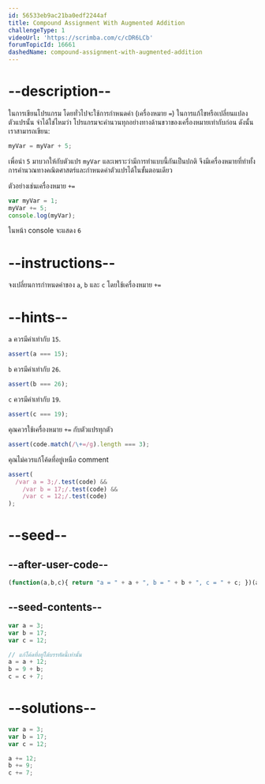 ```yaml
---
id: 56533eb9ac21ba0edf2244af
title: Compound Assignment With Augmented Addition
challengeType: 1
videoUrl: 'https://scrimba.com/c/cDR6LCb'
forumTopicId: 16661
dashedName: compound-assignment-with-augmented-addition
---
```


# --description--

ในการเขียนโปรแกรม โดยทั่วไปจะใช้การกำหนดค่า (เครื่องหมาย `=`) ในการแก้ไขหรือเปลี่ยนแปลงตัวแปรนั้น จำได้ใช่ไหมว่า โปรแกรมจะคำนวนทุกอย่างทางด้านขวาของเครื่องหมายเท่ากับก่อน ดังนั้นเราสามารถเขียน:

```js
myVar = myVar + 5;
```

เพื่อนำ `5` มาบวกให้กับตัวแปร `myVar` และเพราะว่ามีการทำแบบนี้กันเป็นปกติ จึงมีเครื่องหมายที่ทำทั้งการคำนวณทางคณิตศาสตร์และกำหนดค่าตัวแปรได้ในขั้นตอนเดียว

ตัวอย่างเช่นเครื่องหมาย `+=`

```js
var myVar = 1;
myVar += 5;
console.log(myVar);
```

ในหน้า console จะแสดง `6`

# --instructions--

จงเปลี่ยนการกำหนดค่าของ `a`, `b` และ `c` โดยใช้เครื่องหมาย `+=`

# --hints--

`a` ควรมีค่าเท่ากับ `15`.

```js
assert(a === 15);
```

`b` ควรมีค่าเท่ากับ  `26`.

```js
assert(b === 26);
```

`c` ควรมีค่าเท่ากับ `19`.

```js
assert(c === 19);
```

คุณควรใช้เครื่องหมาย `+=` กับตัวแปรทุกตัว

```js
assert(code.match(/\+=/g).length === 3);
```

คุณไม่ควรแก้โค้ดที่อยู่เหนือ comment


```js
assert(
  /var a = 3;/.test(code) &&
    /var b = 17;/.test(code) &&
    /var c = 12;/.test(code)
);
```

# --seed--

## --after-user-code--

```js
(function(a,b,c){ return "a = " + a + ", b = " + b + ", c = " + c; })(a,b,c);
```

## --seed-contents--

```js
var a = 3;
var b = 17;
var c = 12;

// แก้โค้ดที่อยู่ใต้บรรทัดนี้เท่านั้น
a = a + 12;
b = 9 + b;
c = c + 7;
```

# --solutions--

```js
var a = 3;
var b = 17;
var c = 12;

a += 12;
b += 9;
c += 7;
```
